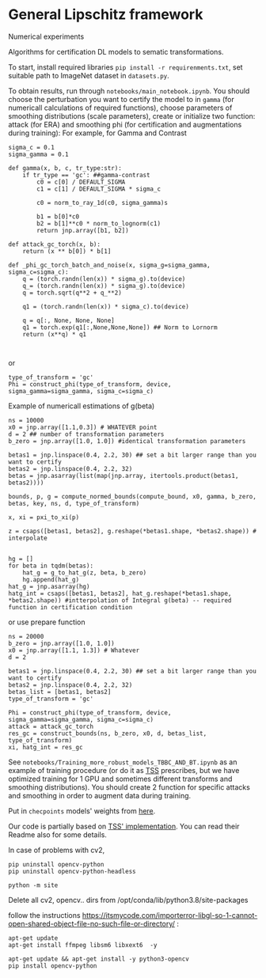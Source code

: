 # General Lipschitz framework

Numerical experiments

Algorithms for certification DL models to sematic transformations.

To start, install required libraries `pip install -r requirenments.txt`, set suitable path to ImageNet dataset in `datasets.py`.

To obtain results, run through `notebooks/main_notebook.ipynb`. You should choose the perturbation you want to certify the model to in `gamma` (for numericall calculations of required functions), choose parameters of smoothing distributions (scale parameters), create or initialize two function: attack (for ERA) and smoothing phi (for certification and augmentations during training):
For example, for Gamma and Contrast
```
sigma_c = 0.1
sigma_gamma = 0.1

def gamma(x, b, c, tr_type:str):
    if tr_type == 'gc': ##gamma-contrast
        c0 = c[0] / DEFAULT_SIGMA
        c1 = c[1] / DEFAULT_SIGMA * sigma_c

        c0 = norm_to_ray_1d(c0, sigma_gamma)s

        b1 = b[0]*c0
        b2 = b[1]**c0 * norm_to_lognorm(c1)
        return jnp.array([b1, b2])
              
def attack_gc_torch(x, b):
    return (x ** b[0]) * b[1]

def _phi_gc_torch_batch_and_noise(x, sigma_g=sigma_gamma, sigma_c=sigma_c):
    q = (torch.randn(len(x)) * sigma_g).to(device)
    q_= (torch.randn(len(x)) * sigma_g).to(device)
    q = torch.sqrt(q**2 + q_**2)

    q1 = (torch.randn(len(x)) * sigma_c).to(device)

    q = q[:, None, None, None]
    q1 = torch.exp(q1[:,None,None,None]) ## Norm to Lornorm
    return (x**q) * q1
    
    
```
or

```
type_of_transform = 'gc'
Phi = construct_phi(type_of_transform, device, sigma_gamma=sigma_gamma, sigma_c=sigma_c)
```
Example of numericall estimations of g(beta)
```
ns = 10000
x0 = jnp.array([1.1,0.3]) # WHATEVER point
d = 2 ## number of transformation parameters
b_zero = jnp.array([1.0, 1.0]) #identical transformation parameters

betas1 = jnp.linspace(0.4, 2.2, 30) ## set a bit larger range than you want to certify
betas2 = jnp.linspace(0.4, 2.2, 32)
betas = jnp.asarray(list(map(jnp.array, itertools.product(betas1, betas2)))) 

bounds, p, g = compute_normed_bounds(compute_bound, x0, gamma, b_zero, betas, key, ns, d, type_of_transform)

x, xi = pxi_to_xi(p)

z = csaps([betas1, betas2], g.reshape(*betas1.shape, *betas2.shape)) # interpolate


hg = []
for beta in tqdm(betas):
    hat_g = g_to_hat_g(z, beta, b_zero)
    hg.append(hat_g)
hat_g = jnp.asarray(hg)
hatg_int = csaps([betas1, betas2], hat_g.reshape(*betas1.shape, *betas2.shape)) #intterpolation of Integral g(beta) -- required function in certification condition

```
or use prepare function
```
ns = 20000
b_zero = jnp.array([1.0, 1.0])
x0 = jnp.array([1.1, 1.3]) # Whatever
d = 2

betas1 = jnp.linspace(0.4, 2.2, 30) ## set a bit larger range than you want to certify
betas2 = jnp.linspace(0.4, 2.2, 32)
betas_list = [betas1, betas2]
type_of_transform = 'gc'

Phi = construct_phi(type_of_transform, device, sigma_gamma=sigma_gamma, sigma_c=sigma_c)
attack = attack_gc_torch
res_gc = construct_bounds(ns, b_zero, x0, d, betas_list, type_of_transform)
xi, hatg_int = res_gc
```
See `notebooks/Training_more_robust_models_TBBC_AND_BT.ipynb` as an example of training procedure (or do it as [TSS](https://github.com/AI-secure/semantic-randomized-smoothing) prescribes, but we have optimized training for 1 GPU and sometimes different transforms and smoothing distributions). You should create 2 function for specific attacks and smoothing in order to augment data during training.

Put in `checpoints` models' weights  from [here](https://drive.google.com/file/d/1gQVjx6WBh9PacDJDDdrHjEjM87o_MQEd/view?usp=sharing).

Our code is partially based on [TSS' implementation](https://github.com/AI-secure/semantic-randomized-smoothing). You can read their Readme also for some details.

In case of problems with cv2,
```
pip uninstall opencv-python
pip uninstall opencv-python-headless

python -m site
```
Delete all cv2, opencv..  dirs from /opt/conda/lib/python3.8/site-packages

follow the instructions
https://itsmycode.com/importerror-libgl-so-1-cannot-open-shared-object-file-no-such-file-or-directory/ :
```
apt-get update
apt-get install ffmpeg libsm6 libxext6  -y

apt-get update && apt-get install -y python3-opencv
pip install opencv-python
```

```python

```
